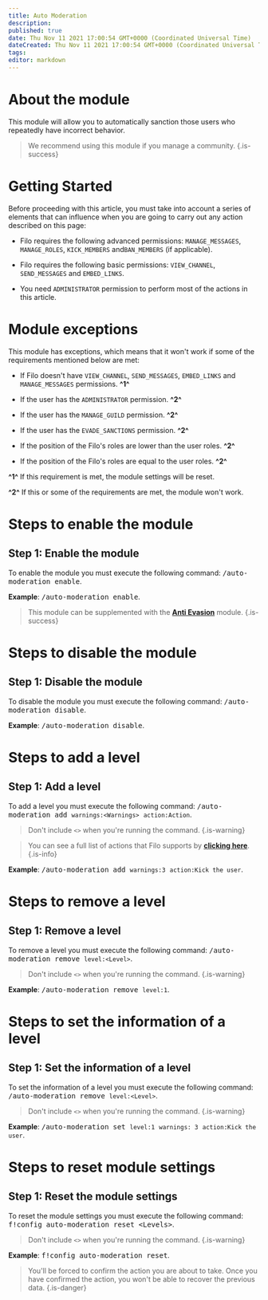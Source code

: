 ```yaml
---
title: Auto Moderation
description:
published: true
date: Thu Nov 11 2021 17:00:54 GMT+0000 (Coordinated Universal Time)
dateCreated: Thu Nov 11 2021 17:00:54 GMT+0000 (Coordinated Universal Time)
tags:
editor: markdown
---
```


# About the module

This module will allow you to automatically sanction those users who repeatedly have incorrect behavior.

> We recommend using this module if you manage a community.
{.is-success}

# Getting Started

Before proceeding with this article, you must take into account a series of elements that can influence when you are going to carry out any action described on this page:

- Filo requires the following advanced permissions: ``MANAGE_MESSAGES``, ``MANAGE_ROLES``, ``KICK_MEMBERS`` and``BAN_MEMBERS`` (if applicable).

- Filo requires the following basic permissions: ``VIEW_CHANNEL``, ``SEND_MESSAGES`` and ``EMBED_LINKS``.

- You need ``ADMINISTRATOR`` permission to perform most of the actions in this article.

# Module exceptions

This module has exceptions, which means that it won't work if some of the requirements mentioned below are met:

- If Filo doesn't have ``VIEW_CHANNEL``, ``SEND_MESSAGES``, ``EMBED_LINKS`` and ``MANAGE_MESSAGES`` permissions. **^1^**

- If the user has the ``ADMINISTRATOR`` permission. **^2^**

- If the user has the ``MANAGE_GUILD`` permission. **^2^**

- If the user has the ``EVADE_SANCTIONS`` permission. **^2^**

- If the position of the Filo's roles are lower than the user roles. **^2^**

- If the position of the Filo's roles are equal to the user roles. **^2^**

**^1^** If this requirement is met, the module settings will be reset.

**^2^** If this or some of the requirements are met, the module won't work.

# Steps to enable the module

## **Step 1**: Enable the module

To enable the module you must execute the following command: <kbd>/auto-moderation enable</kbd>.

**Example**: <kbd>/auto-moderation enable</kbd>.

> This module can be supplemented with the **[Anti Evasion](https://wiki.filobot.xyz/en/modules/anti-evasion)** module.
{.is-success}

# Steps to disable the module

## **Step 1**: Disable the module

To disable the module you must execute the following command: <kbd>/auto-moderation disable</kbd>.

**Example**: <kbd>/auto-moderation disable</kbd>.

# Steps to add a level

## **Step 1**: Add a level

To add a level you must execute the following command: <kbd>/auto-moderation add ``warnings:<Warnings>`` ``action:Action``</kbd>.

> Don't include ``<>`` when you're running the command.
{.is-warning}

> You can see a full list of actions that Filo supports by **[clicking here](https://wiki.filobot.xyz/en/modules/actions-list)**.
{.is-info}

**Example**: <kbd>/auto-moderation add ``warnings:3`` ``action:Kick the user``</kbd>.

# Steps to remove a level

## **Step 1**: Remove a level

To remove a level you must execute the following command: <kbd>/auto-moderation remove ``level:<Level>``</kbd>.

> Don't include ``<>`` when you're running the command.
{.is-warning}

**Example**: <kbd>/auto-moderation remove ``level:1``</kbd>.

# Steps to set the information of a level

## **Step 1**: Set the information of a level

To set the information of a level you must execute the following command: <kbd>/auto-moderation remove ``level:<Level>``</kbd>.

> Don't include ``<>`` when you're running the command.
{.is-warning}

**Example**: <kbd>/auto-moderation set ``level:1`` ``warnings: 3`` ``action:Kick the user``</kbd>.

# Steps to reset module settings

## **Step 1**: Reset the module settings

To reset the module settings you must execute the following command: <kbd>f!config auto-moderation reset \<Levels></kbd>.

> Don't include ``<>`` when you're running the command.
{.is-warning}

**Example**: <kbd>f!config auto-moderation reset</kbd>.

> You'll be forced to confirm the action you are about to take. Once you have confirmed the action, you won't be able to recover the previous data.
{.is-danger}
